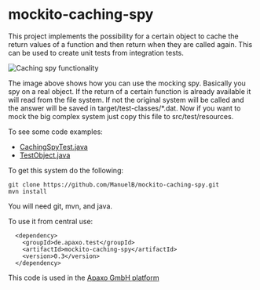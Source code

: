 mockito-caching-spy
===================

This project implements the possibility for a certain object to cache the return values of a function and then return when they are called again. This can be used to create unit tests from integration tests.

![Caching spy functionality](https://raw.github.com/ManuelB/mockito-caching-spy/master/src/site/resources/Caching-Spy.signavio.xml.png "Caching Spy functionality")

The image above shows how you can use the mocking spy. Basically you spy on a real object. If the return of a certain function is already available it will read from the file system. If not the original system will be called and the answer will be saved in target/test-classes/\*.dat. Now if you want to mock the big complex system just copy this file to src/test/resources.

To see some code examples:

  * [CachingSpyTest.java](https://github.com/ManuelB/mockito-caching-spy/blob/master/src/test/java/de/apaxo/test/CachingSpyTest.java)
  * [TestObject.java](https://github.com/ManuelB/mockito-caching-spy/blob/master/src/test/java/de/apaxo/test/TestObject.java)

To get this system do the following:

```shell
git clone https://github.com/ManuelB/mockito-caching-spy.git
mvn install
```

You will need git, mvn, and java.

To use it from central use:
```
  <dependency>
    <groupId>de.apaxo.test</groupId>
    <artifactId>mockito-caching-spy</artifactId>
    <version>0.3</version>
  </dependency>
```
 
This code is used in the [Apaxo GmbH platform](http://www.apaxo.de)

